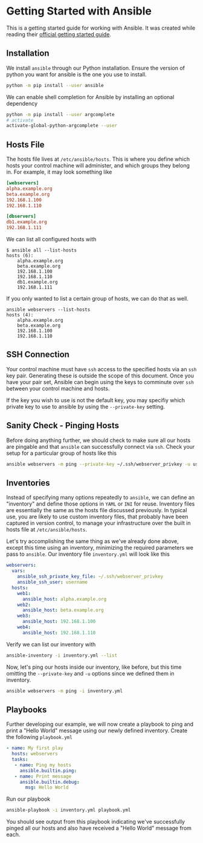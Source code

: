 # Getting Started with Ansible

This is a getting started guide for working with Ansible. It was created while reading their [official getting started guide](https://docs.ansible.com/ansible/latest/getting_started/index.html).

## Installation

We install `ansible` through our Python installation. Ensure the version of python you want for ansible is the one you use to install.

```bash
python -m pip install --user ansible
```

We can enable shell completion for Ansible by installing an optional dependency

```bash
python -m pip install --user argcomplete
# activate
activate-global-python-argcomplete --user
```

## Hosts File

The hosts file lives at `/etc/ansible/hosts`. This is where you define which hosts your control machine will administer, and which groups they belong in. For example, it may look something like

```ini
[webservers]
alpha.example.org
beta.example.org
192.168.1.100
192.168.1.110

[dbservers]
db1.example.org
192.168.1.111
```

We can list all configured hosts with

```terminal
$ ansible all --list-hosts
hosts (6):
    alpha.example.org
    beta.example.org
    192.168.1.100
    192.168.1.110
    db1.example.org
    192.168.1.111
```

If you only wanted to list a certain group of hosts, we can do that as well.

```terminal
ansible webservers --list-hosts
hosts (4):
    alpha.example.org
    beta.example.org
    192.168.1.100
    192.168.1.110
```

## SSH Connection

Your control machine must have `ssh` access to the specified hosts via an `ssh` key pair. Generating these is outside the scope of this document. Once you have your pair set, Ansible can begin using the keys to comminute over `ssh` between your control machine and hosts.

If the key you wish to use is not the default key, you may specifiy which private key to use to ansible by using the `--private-key` setting.

## Sanity Check - Pinging Hosts

Before doing anything further, we should check to make sure all our hosts are pingable and that `ansible` can successfully connect via `ssh`. Check your setup for a particular group of hosts like this

```bash
ansible webservers -m ping --private-key ~/.ssh/webserver_privkey -u username
```

## Inventories

Instead of specifying many options repeatedly to `ansible`, we can define an "inventory" and define those options in `YAML` or `INI` for reuse. Inventory files are essentially the same as the hosts file discussed previously. In typical use, you are likely to use custom inventory files, that probably have been captured in version control, to manage your infrastructure over the built in hosts file at `/etc/ansible/hosts`.

Let's try accomplishing the same thing as we've already done above, except this time using an inventory, minimizing the required parameters we pass to `ansible`. Our inventory file `inventory.yml` will look like this

```yml
webservers:
  vars:
    ansible_ssh_private_key_file: ~/.ssh/webserver_privkey
    ansible_ssh_user: username
  hosts:
    web1:
      ansible_host: alpha.example.org
    web2:
      ansible_host: beta.example.org
    web3:
      ansible_host: 192.168.1.100
    web4:
      ansible_host: 192.168.1.110
```

Verify we can list our inventory with

```bash
ansible-inventory -i inventory.yml --list
```

Now, let's ping our hosts inside our inventory, like before, but this time omitting the `--private-key` and `-u` options since we defined them in inventory.

```bash
ansible webservers -m ping -i inventory.yml
```

## Playbooks

Further developing our example, we will now create a playbook to ping and print a "Hello World" message using our newly defined inventory. Create the following `playbook.yml`

```yml
- name: My first play
  hosts: webservers
  tasks:
   - name: Ping my hosts
     ansible.builtin.ping:
   - name: Print message
     ansible.builtin.debug:
       msg: Hello World
```

Run our playbook

```bash
ansible-playbook -i inventory.yml playbook.yml
```

You should see output from this playbook indicating we've successfully pinged all our hosts and also have received a "Hello World" message from each.
